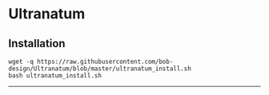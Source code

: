 # Ultranatum


## Installation
```
wget -q https://raw.githubusercontent.com/bob-design/Ultranatum/blob/master/ultranatum_install.sh
bash ultranatum_install.sh
```
***

